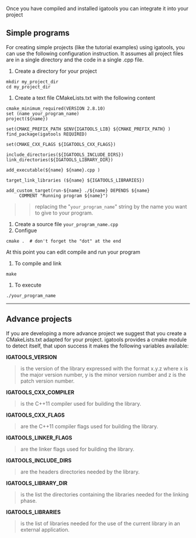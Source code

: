 Once you have compiled and installed igatools you can integrate it into your project


## Simple programs ##
For creating simple projects (like the tutorial examples) using igatools,
you can use the following configuration instruction.
It assumes all project files are in a single directory and the code in a single .cpp file.

  1. Create a directory for your project
```
mkdir my_project_dir
cd my_project_dir
```
  1. Create a text file CMakeLists.txt with the following content
```
cmake_minimum_required(VERSION 2.8.10)
set (name your_program_name) 
project(${name})

set(CMAKE_PREFIX_PATH $ENV{IGATOOLS_LIB} ${CMAKE_PREFIX_PATH} )
find_package(igatools REQUIRED)

set(CMAKE_CXX_FLAGS ${IGATOOLS_CXX_FLAGS})

include_directories(${IGATOOLS_INCLUDE_DIRS})
link_directories(${IGATOOLS_LIBRARY_DIR})

add_executable(${name} ${name}.cpp )

target_link_libraries (${name} ${IGATOOLS_LIBRARIES})

add_custom_target(run-${name} ./${name} DEPENDS ${name}
     COMMENT "Running program ${name}")
```
> > replacing the "`your_program_name`" string by the name you want to give to your program.
  1. Create a source file `your_program_name.cpp`
  1. Configue
```
cmake .  # don't forget the "dot" at the end
```

At this point you can edit compile and run your program
  1. To compile and link
```
make
```
  1. To execute
```
./your_program_name
```


---


## Advance projects ##
If you are developing a more advance project we suggest that you create a
CMakeLists.txt adapted for your project.
igatools provides a cmake module to detect itself, that upon success it makes
the following variables available:

**IGATOOLS\_VERSION**

> is the version of the library expressed with the format x.y.z where x is the major version number, y is the minor version number and z is the patch version number.

**IGATOOLS\_CXX\_COMPILER**
> is the C++11 compiler used for building the library.

**IGATOOLS\_CXX\_FLAGS**
> are the C++11 compiler flags used for building the library.

**IGATOOLS\_LINKER\_FLAGS**
> are the linker flags used for building the library.

**IGATOOLS\_INCLUDE\_DIRS**
> are the headers directories needed by the library.

**IGATOOLS\_LIBRARY\_DIR**
> is the list the directories containing the libraries needed for the linking phase.

**IGATOOLS\_LIBRARIES**
> is the list of libraries needed for the use of the current library in an external application.